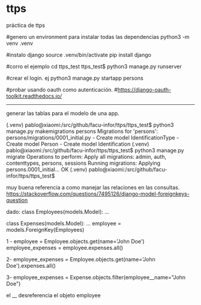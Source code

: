 # ttps
práctica de ttps

#genero un environment para instalar todas las dependencias
python3 -m venv .venv

#instalo django
source .venv/bin/activate
pip install django

#corro el ejemplo
cd ttps_test
ttps_test$ python3 manage.py runserver

#crear el login. ej
python3 manage.py startapp persons


#probar usando oauth como autenticación.
#https://django-oauth-toolkit.readthedocs.io/

---

generar las tablas para el modelo de una app.

(.venv) pablo@xiaomi:/src/github/facu-infor/ttps/ttps_test$ python3 manage.py makemigrations persons
Migrations for 'persons':
  persons/migrations/0001_initial.py
    - Create model IdentificationType
    - Create model Person
    - Create model Identification
(.venv) pablo@xiaomi:/src/github/facu-infor/ttps/ttps_test$ python3 manage.py migrate
Operations to perform:
  Apply all migrations: admin, auth, contenttypes, persons, sessions
Running migrations:
  Applying persons.0001_initial... OK
(.venv) pablo@xiaomi:/src/github/facu-infor/ttps/ttps_test$ 


muy buena referencia a como manejar las relaciones en las consultas.
https://stackoverflow.com/questions/7495126/django-model-foreignkeys-question

dado:
class Employees(models.Model):
    ...

class Expenses(models.Model):
    ...
    employee = models.ForeignKey(Employees)


1 -
employee = Employee.objects.get(name='John Doe')
employee_expenses = employee.expenses.all()

2- 
employee_expenses = Employee.objects.get(name='John Doe').expenses.all()

3-
employee_expenses = Expense.objects.filter(employee__name="John Doe")

el __ desreferencia el objeto employee